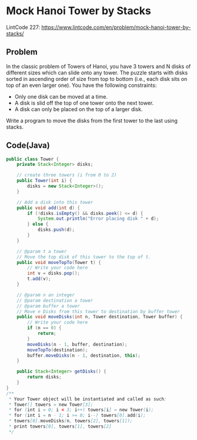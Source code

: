 # Mock Hanoi Tower by Stacks

LintCode 227: https://www.lintcode.com/en/problem/mock-hanoi-tower-by-stacks/

## Problem

In the classic problem of Towers of Hanoi, you have 3 towers and N disks of different sizes which can slide onto any tower. The puzzle starts with disks sorted in ascending order of size from top to bottom (i.e., each disk sits on top of an even larger one). You have the following constraints:

- Only one disk can be moved at a time.
- A disk is slid off the top of one tower onto the next tower.
- A disk can only be placed on the top of a larger disk.

Write a program to move the disks from the first tower to the last using stacks.

## Code(Java)

```java
public class Tower {
    private Stack<Integer> disks;

    // create three towers (i from 0 to 2)
    public Tower(int i) {
        disks = new Stack<Integer>();
    }

    // Add a disk into this tower
    public void add(int d) {
        if (!disks.isEmpty() && disks.peek() <= d) {
            System.out.println("Error placing disk " + d);
        } else {
            disks.push(d);
        }
    }

    // @param t a tower
    // Move the top disk of this tower to the top of t.
    public void moveTopTo(Tower t) {
        // Write your code here
        int v = disks.pop();
        t.add(v);
    }

    // @param n an integer
    // @param destination a tower
    // @param buffer a tower
    // Move n Disks from this tower to destination by buffer tower
    public void moveDisks(int n, Tower destination, Tower buffer) {
        // Write your code here
        if (n == 0) {
            return;
        }
        moveDisks(n - 1, buffer, destination);
        moveTopTo(destination);
        buffer.moveDisks(n - 1, destination, this);
    }

    public Stack<Integer> getDisks() {
        return disks;
    }
}
/**
 * Your Tower object will be instantiated and called as such:
 * Tower[] towers = new Tower[3];
 * for (int i = 0; i < 3; i++) towers[i] = new Tower(i);
 * for (int i = n - 1; i >= 0; i--) towers[0].add(i);
 * towers[0].moveDisks(n, towers[2], towers[1]);
 * print towers[0], towers[1], towers[2]
 */
```
